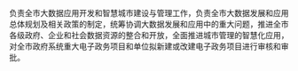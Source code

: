 负责全市大数据应用开发和智慧城市建设与管理工作，负责全市大数据发展和应用总体规划及相关政策的制定，统筹协调大数据发展和应用中的重大问题，推进全市各级政府、企业和社会数据资源的整合和开放，全面推进城市管理的智慧化应用，对全市政府系统重大电子政务项目和单位拟新建或改建电子政务项目进行审核和审批。